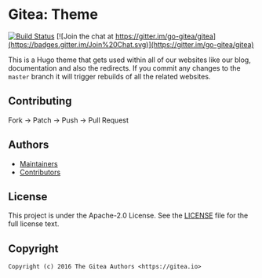 # Gitea: Theme

[![Build Status](http://drone.gitea.io/api/badges/go-gitea/theme/status.svg)](http://drone.gitea.io/go-gitea/theme)
[![Join the chat at https://gitter.im/go-gitea/gitea](https://badges.gitter.im/Join%20Chat.svg)](https://gitter.im/go-gitea/gitea)

This is a Hugo theme that gets used within all of our websites like our blog,
documentation and also the redirects. If you commit any changes to the `master`
branch it will trigger rebuilds of all the related websites.

## Contributing

Fork -> Patch -> Push -> Pull Request

## Authors

* [Maintainers](https://github.com/orgs/go-gitea/people)
* [Contributors](https://github.com/go-gitea/theme/graphs/contributors)

## License

This project is under the Apache-2.0 License. See the [LICENSE](LICENSE) file
for the full license text.

## Copyright

```
Copyright (c) 2016 The Gitea Authors <https://gitea.io>
```
